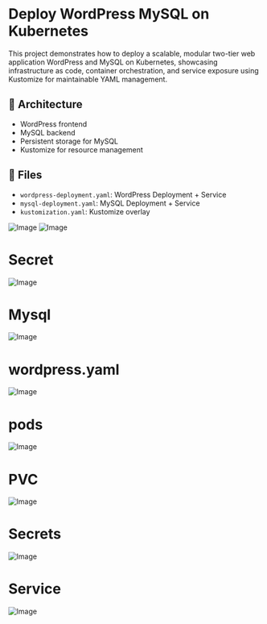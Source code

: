 # Deploy WordPress MySQL on Kubernetes
This project demonstrates how to deploy a scalable, modular two-tier web application WordPress and MySQL on Kubernetes, showcasing infrastructure as code, container orchestration, and service exposure using Kustomize for maintainable YAML management.

## 🧱 Architecture

- WordPress frontend
- MySQL backend
- Persistent storage for MySQL
- Kustomize for resource management


## 📁 Files

- `wordpress-deployment.yaml`: WordPress Deployment + Service
- `mysql-deployment.yaml`: MySQL Deployment + Service
- `kustomization.yaml`: Kustomize overlay




![Image](https://github.com/user-attachments/assets/8b67a67b-6266-463b-b21c-4d1ce3ca50b9)
![Image](https://github.com/user-attachments/assets/7041bccd-40b0-40e4-af07-58995b4d1f90)
# Secret
![Image](https://github.com/user-attachments/assets/d3144025-bbab-4163-8b59-56ebc1160e1c)
# Mysql
![Image](https://github.com/user-attachments/assets/26d003c3-60cd-4f04-907d-fe42185beae9)
# wordpress.yaml
![Image](https://github.com/user-attachments/assets/79324368-eea9-4d38-916a-babb2995d414)
# pods
![Image](https://github.com/user-attachments/assets/ee7059ab-9fa8-49fb-b1c7-ceea75e91bcf)
# PVC
![Image](https://github.com/user-attachments/assets/3241cf92-3bbd-4e26-8f8c-ac8537242f2c)
# Secrets
![Image](https://github.com/user-attachments/assets/2258d1f4-1575-4e6e-883d-ce06cd9bd10e)
# Service
![Image](https://github.com/user-attachments/assets/7e3bf83b-cbb3-4bb4-86f5-2f0a191b1187)
